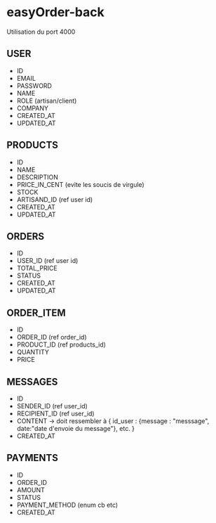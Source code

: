 # easyOrder-back

Utilisation du port 4000

## USER

- ID
- EMAIL
- PASSWORD
- NAME
- ROLE (artisan/client)
- COMPANY
- CREATED_AT
- UPDATED_AT

## PRODUCTS
 
- ID
- NAME
- DESCRIPTION
- PRICE_IN_CENT (evite les soucis de virgule)
- STOCK
- ARTISAND_ID (ref user id)
- CREATED_AT
- UPDATED_AT

## ORDERS

- ID
- USER_ID (ref user id)
- TOTAL_PRICE
- STATUS
- CREATED_AT
- UPDATED_AT

## ORDER_ITEM

- ID
- ORDER_ID (ref order_id)
- PRODUCT_ID (ref products_id)
- QUANTITY
- PRICE


## MESSAGES

- ID
- SENDER_ID (ref user_id)
- RECIPIENT_ID (ref user_id)
- CONTENT -> doit ressembler à
    { id_user : {message : "messsage", date:"date d'envoie du message"}, etc. }
- CREATED_AT

## PAYMENTS

- ID
- ORDER_ID
- AMOUNT
- STATUS
- PAYMENT_METHOD (enum cb etc)
- CREATED_AT